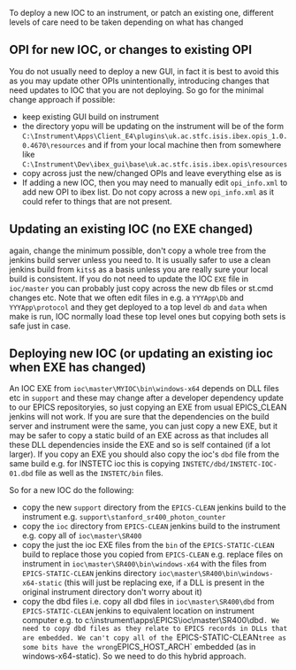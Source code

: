 To deploy a new IOC to an instrument, or patch an existing one, different levels of care need to be taken depending on what has changed

## OPI for new IOC, or changes to existing OPI

You do not usually need to deploy a new GUI, in fact it is best to avoid this as you may update other OPIs unintentionally, introducing changes that need updates to IOC that you are not deploying. So go for the minimal change approach if possible:
- keep existing GUI build on instrument
- the directory yopu will be updating on the instrument will be of the form `C:\Instrument\Apps\Client_E4\plugins\uk.ac.stfc.isis.ibex.opis_1.0.0.4670\resources` and if from your local machine then from somewhere like `C:\Instrument\Dev\ibex_gui\base\uk.ac.stfc.isis.ibex.opis\resources`
- copy across just the new/changed OPIs and leave everything else as is
- If adding a new IOC, then you may need to manually edit `opi_info.xml` to add new OPI to ibex list. Do not copy across a new `opi_info.xml` as it could refer to things that are not present.   

## Updating an existing IOC (no EXE changed)

again, change the minimum possible, don't copy a whole tree from the jenkins build server unless you need to. It is usually safer to use a clean jenkins build from `kits$` as a basis unless you are really sure your local build is consistent. If you do not need to update the IOC `EXE` file in `ioc/master` you can probably just copy across the new db files or st.cmd changes etc. Note that we often edit files in e.g. a `YYYApp\Db` and `YYYApp\protocol` and they get deployed to a top level `db` and `data` when make is run, IOC normally load these top level ones but copying both sets is safe just in case.

##  Deploying new IOC (or updating an existing ioc when EXE has changed)

An IOC EXE from `ioc\master\MYIOC\bin\windows-x64` depends on DLL files etc in `support` and these may change after a developer dependency update to our EPICS repositoryies, so just copying an EXE from usual EPICS_CLEAN jenkins will not work. If you are sure that the dependencies on the build server and instrument were the same, you can just copy a new EXE, but it may be safer to copy a static build of an EXE across as that includes all these DLL dependencies inside the EXE and so is self contained (if a lot larger). If you copy an EXE you should also copy the ioc's `dbd` file from the same build e.g. for INSTETC ioc this is copying `INSTETC/dbd/INSTETC-IOC-01.dbd` file as well as the `INSTETC/bin` files.

So for a new IOC do the following:

* copy the new `support` directory from the `EPICS-CLEAN` jenkins build to the instrument e.g. `support\stanford_sr400_photon_counter`
* copy the `ioc` directory from `EPICS-CLEAN` jenkins build to the instrument e.g. copy all of `ioc\master\SR400`
* copy the just the ioc EXE files from the `bin` of the `EPICS-STATIC-CLEAN` build to replace those you copied from `EPICS-CLEAN` e.g. replace files on instrument in `ioc\master\SR400\bin\windows-x64` with the files from `EPICS-STATIC-CLEAN` jenkins directory `ioc\master\SR400\bin\windows-x64-static` (this will just be replacing exe, if a DLL is present in the original instrument directory don't worry about it)
* copy the dbd files i.e. copy all dbd files in `ioc\master\SR400\dbd` from `EPICS-STATIC-CLEAN` jenkins to equivalent location on instrument computer e.g. to c:\instrument\apps\EPICS\ioc\master\SR400\dbd`. We need to copy dbd files as they relate to EPICS records in DLLs that are embedded. We can't copy all of the `EPICS-STATIC-CLEAN` tree as some bits have the wrong `EPICS_HOST_ARCH` embedded (as in windows-x64-static). So we need to do this hybrid approach.
